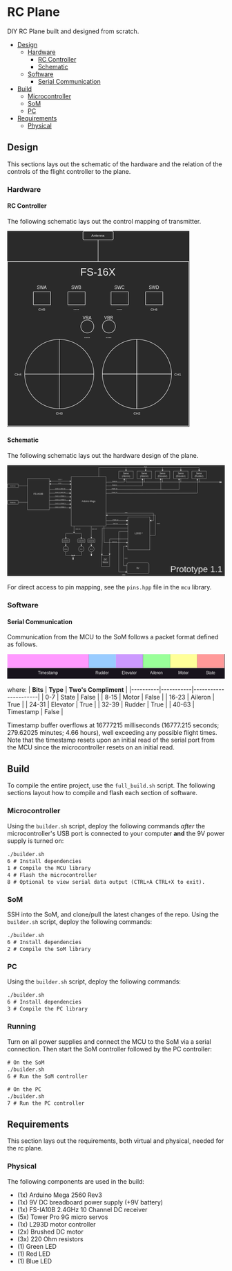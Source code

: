 
# RC Plane
DIY RC Plane built and designed from scratch.

 - [Design](#design)
   - [Hardware](#hardware)
     - [RC Controller](#rc-controller)
     - [Schematic](#schematic)
    - [Software](#software)
	    - [Serial Communication](#serial-communication)
 - [Build](#build)
   - [Microcontroller](#microcontroller)
   - [SoM](#som)
   - [PC](#pc)
 - [Requirements](#requirements)
    - [Physical](#physical)

## Design
This sections lays out the schematic of the hardware and the relation of the controls
of the flight controller to the plane.

### Hardware

#### RC Controller
The following schematic lays out the control mapping of transmitter.

![controller](resources/controller.png)

#### Schematic
The following schematic lays out the hardware design of the plane.

![schematic](resources/schematic.png)

For direct access to pin mapping, see the `pins.hpp` file in the `mcu` library.

### Software
#### Serial Communication
Communication from the MCU to the SoM follows a packet format defined as follows.

![packet](resources/packet.png)

where:
| **Bits** | **Type**  | **Two's Compliment** |
|----------|-----------|----------------------|
| 0-7      | State     | False                |
| 8-15     | Motor     | False                |
| 16-23    | Aileron   | True                 |
| 24-31    | Elevator  | True                 |
| 32-39    | Rudder    | True                 |
| 40-63    | Timestamp | False                |

Timestamp buffer overflows at 16777215 milliseconds (16777.215 seconds; 279.62025 minutes; 4.66 hours), well exceeding any possible flight times. Note that the timestamp resets upon an initial read of the serial port from the MCU since the microcontroller resets on an initial read.


## Build
To compile the entire project, use the `full_build.sh` script. The following sections layout how to
compile and flash each section of software.

### Microcontroller
Using the `builder.sh` script, deploy the following commands *after* the microcontroller's USB port is connected to your computer **and** the 9V power supply is turned on:

```shell
./builder.sh
6 # Install dependencies
1 # Compile the MCU library
4 # Flash the microcontroller
8 # Optional to view serial data output (CTRL+A CTRL+X to exit).
```

### SoM
SSH into the SoM, and clone/pull the latest changes of the repo. Using the `builder.sh` script, deploy the following commands:

```shell
./builder.sh
6 # Install dependencies
2 # Compile the SoM library
```

### PC
Using the `builder.sh` script, deploy the following commands:

```shell
./builder.sh
6 # Install dependencies
3 # Compile the PC library
```

### Running
Turn on all power supplies and connect the MCU to the SoM via a serial connection. Then start the SoM controller followed by the PC controller:
```
# On the SoM
./builder.sh
6 # Run the SoM controller
```
```
# On the PC
./builder.sh
7 # Run the PC controller
```
## Requirements
This section lays out the requirements, both virtual and physical, needed for the rc plane.

### Physical
The following components are used in the build:
- (1x) Arduino Mega 2560 Rev3
- (1x) 9V DC breadboard power supply (+9V battery)
- (1x) FS-IA10B 2.4GHz 10 Channel DC receiver
- (5x) Tower Pro 9G micro servos
- (1x) L293D motor controller
- (2x) Brushed DC motor
- (3x) 220 Ohm resistors
- (1) Green LED
- (1) Red LED
- (1) Blue LED
